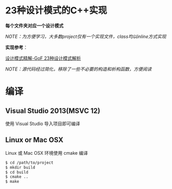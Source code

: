 # 23种设计模式的C++实现

**每个文件夹对应一个设计模式**

*NOTE：为方便学习，大多数project仅有一个实现文件，class均以inline方式实现*

**实现参考**：

[设计模式精解-GoF 23种设计模式解析](http://www.baidu.com/link?url=LeHLAfOFv93jO50Prk0fPct7wpAB3UfdCgZERe_UB6nkd75tb0roib7eJ7xGKPzIVcvhndajzaO0UPbIsqe8uNKAHjk-W9BFJzo6U0mmIkm)

*NOTE：源代码经过简化，移除了一些不必要的构造和析构函数，方便阅读*

# 编译

## Visual Studio 2013(MSVC 12)
使用 Visual Studio 导入项目即可编译

## Linux or Mac OSX
Linux 或 Mac OSX 环境使用 cmake 编译

```bash
$ cd /path/to/project
$ mkdir build
$ cd build
$ cmake ..
$ make
```